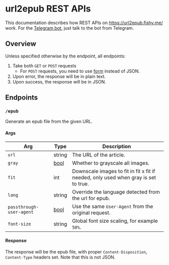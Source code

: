 # url2epub REST APIs

This documentation describes how REST APIs on https://url2epub.fishy.me/
work. For the [Telegram bot][bot], just talk to the bot from Telegram.

## Overview

Unless specified otherwise by the endpoint, all endpoints:

1. Take both `GET` or `POST` requests
   - For `POST` requests, you need to use [form][form] instead of JSON.
1. Upon error, the response will be in plain text.
1. Upon success, the response will be in JSON.

## Endpoints

### `/epub`

Generate an epub file from the given URL.

#### Args

| Arg | Type | Description |
| --- | --- | --- |
| `url` | string | The URL of the article. |
| `gray` | [bool][bool] | Whether to grayscale all images. |
| `fit` | int | Downscale images to fit in fit x fit if needed, only used when gray is set to true. |
| `lang` | string | Override the language detected from the url for epub. |
| `passthrough-user-agent` | [bool][bool] | Use the same `User-Agent` from the original request. |
| `font-size` | string | Global font size scaling, for example `50%`. |

#### Response

The response will be the epub file,
with proper `Content-Disposition`, `Content-Type` headers set.
Note that this is not JSON.

[bot]: https://t.me/url2rM_bot?start=1
[form]: https://developer.mozilla.org/en-US/docs/Web/HTTP/Methods/POST
[bool]: https://pkg.go.dev/strconv#ParseBool
